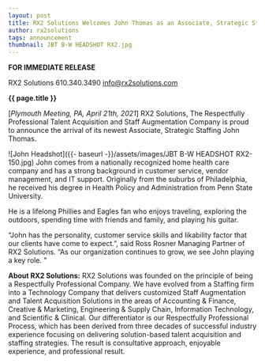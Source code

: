 ```yaml
---
layout: post
title: RX2 Solutions Welcomes John Thomas as an Associate, Strategic Staffing
author: rx2solutions
tags: announcement
thumbnail: JBT B-W HEADSHOT RX2.jpg
---
```

**FOR IMMEDIATE RELEASE**

RX2 Solutions
610.340.3490
info@rx2solutions.com

**{{ page.title }}**

[*Plymouth Meeting, PA, April 21th, 2021*] RX2 Solutions, The Respectfully Professional Talent Acquisition and Staff Augmentation Company is proud to announce the arrival of its newest Associate, Strategic Staffing John Thomas.

![John Headshot]({{- baseurl -}}/assets/images/JBT B-W HEADSHOT RX2-150.jpg)
John comes from a nationally recognized home health care company and has a strong background in customer service, vendor management, and IT support.  Originally from the suburbs of Philadelphia, he received his degree in Health Policy and Administration from Penn State University. 

He is a lifelong Phillies and Eagles fan who enjoys traveling, exploring the outdoors, spending time with friends and family, and playing his guitar.

“John has the personality, customer service skills and likability factor that our clients have come to expect.”, said Ross Rosner Managing Partner of RX2 Solutions.  “As our organization continues to grow, we see John playing a key role. ” 

**About RX2 Solutions:**
RX2 Solutions was founded on the principle of being a Respectfully Professional Company. We have evolved from a Staffing firm into a Technology Company that delivers customized Staff Augmentation and Talent Acquisition Solutions in the areas of Accounting & Finance, Creative & Marketing, Engineering & Supply Chain, Information Technology, and Scientific & Clinical.  Our differentiator is our Respectfully Professional Process, which has been derived from three decades of successful industry experience focusing on delivering solution-based talent acquisition and staffing strategies. The result is consultative approach, enjoyable experience, and professional result.
